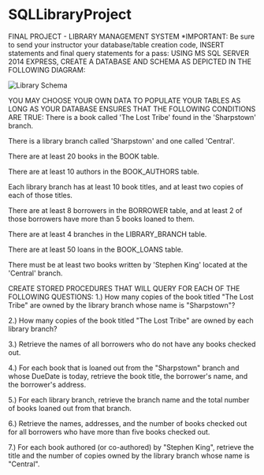 # SQLLibraryProject

FINAL PROJECT - LIBRARY MANAGEMENT SYSTEM
*IMPORTANT: Be sure to send your instructor your database/table creation code, INSERT statements and final query statements for a pass:
USING MS SQL SERVER 2014 EXPRESS, CREATE A DATABASE AND SCHEMA AS DEPICTED IN THE FOLLOWING DIAGRAM:

![Library Schema](https://github.com/allisonhill00/pictures/blob/master/Coursework%20Resources/dbLibrarySchema.png)

YOU MAY CHOOSE YOUR OWN DATA TO POPULATE YOUR TABLES AS LONG AS YOUR DATABASE ENSURES THAT THE FOLLOWING CONDITIONS ARE TRUE:
There is a book called 'The Lost Tribe' found in the 'Sharpstown' branch.

There is a library branch called 'Sharpstown' and one called 'Central'.

There are at least 20 books in the BOOK table.

There are at least 10 authors in the BOOK_AUTHORS table.

Each library branch has at least 10 book titles, and at least two copies of each of those titles.

There are at least 8 borrowers in the BORROWER table, and at least 2 of those borrowers have more than 5 books loaned to them.

There are at least 4 branches in the LIBRARY_BRANCH table.

There are at least 50 loans in the BOOK_LOANS table.

There must be at least two books written by 'Stephen King' located at the 'Central' branch.

CREATE STORED PROCEDURES THAT WILL QUERY FOR EACH OF THE FOLLOWING QUESTIONS:
1.) How many copies of the book titled "The Lost Tribe" are owned by the library branch whose name is "Sharpstown"?

2.) How many copies of the book titled "The Lost Tribe" are owned by each library branch?

3.) Retrieve the names of all borrowers who do not have any books checked out.

4.) For each book that is loaned out from the "Sharpstown" branch and whose DueDate is today, retrieve the book title, the borrower's name, and the borrower's address.

5.) For each library branch, retrieve the branch name and the total number of books loaned out from that branch.

6.) Retrieve the names, addresses, and the number of books checked out for all borrowers who have more than five books checked out.

7.) For each book authored (or co-authored) by "Stephen King", retrieve the title and the number of copies owned by the library branch whose name is "Central".
